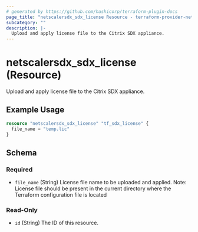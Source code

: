 ```yaml
---
# generated by https://github.com/hashicorp/terraform-plugin-docs
page_title: "netscalersdx_sdx_license Resource - terraform-provider-netscalersdx"
subcategory: ""
description: |-
  Upload and apply license file to the Citrix SDX appliance.
---
```


# netscalersdx_sdx_license (Resource)

Upload and apply license file to the Citrix SDX appliance.

## Example Usage

```terraform
resource "netscalersdx_sdx_license" "tf_sdx_license" {
  file_name = "temp.lic"
}
```

<!-- schema generated by tfplugindocs -->
## Schema

### Required

- `file_name` (String) License file name to be uploaded and applied. Note: License file should be present in the current directory where the Terraform configuration file is located

### Read-Only

- `id` (String) The ID of this resource.
